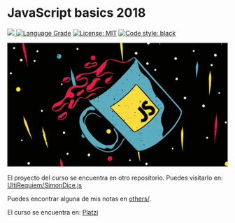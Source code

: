 # JavaScript basics 2018

<p>
<a href="https://gitmoji.dev"><img src="https://img.shields.io/badge/gitmoji-%20😜-FFDD67.svg">
<a href="https://lgtm.com/projects/g/UltiRequiem/js-fundamentals-2018/context:javascript"><img src="https://img.shields.io/lgtm/grade/javascript/g/UltiRequiem/js-fundamentals-2018.svg?logo=lgtm&amp;logoWidth=18" alt="Language Grade"></a>
<a href="https://github.com/UltiRequiem/js-fundamentals-2018/blob/main/LICENSE"><img alt="License: MIT" src="https://black.readthedocs.io/en/stable/_static/license.svg"></a>
<a href="https://github.com/UltiRequiem/js-fundamentals-2018"><img alt="Code style: black" src="https://img.shields.io/tokei/lines/github.com/UltiRequiem/js-fundamentals-2018?color=blue&label=Total%20Lines"></a>
</p>

![JS Image](./others/img/jsimage.jpeg)

El proyecto del curso se encuentra en otro repositorio. Puedes visitarlo en: [UltiRequiem/SimonDice.js](https://ultirequiem.github.io/SimonDice.js)

Puedes encontrar alguna de mis notas en [others/](./others/).

El curso se encuentra en: [Platzi](https://platzi.com/clases/fundamentos-javascript-2018)

</body>
